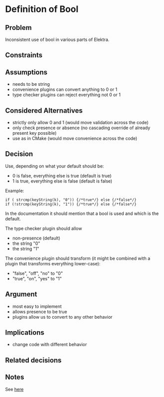 # Definition of Bool

## Problem

Inconsistent use of bool in various parts of Elektra.

## Constraints

## Assumptions

- needs to be string
- convenience plugins can convert anything to 0 or 1
- type checker plugins can reject everything not 0 or 1

## Considered Alternatives

- strictly only allow 0 and 1 (would move validation across the code)
- only check presence or absence (no cascading override of already present key possible)
- use as in CMake (would move convenience across the code)

## Decision

Use, depending on what your default should be:

- 0 is false, everything else is true (default is true)
- 1 is true, everything else is false (default is false)

Example:

    if ( strcmp(keyString(k), "0")) {/*true*/} else {/*false*/}
    if (!strcmp(keyString(k), "1")) {/*true*/} else {/*false*/}

In the documentation it should mention that a bool is used
and which is the default.

The type checker plugin should allow

- non-presence (default)
- the string "0"
- the string "1"

The convenience plugin should transform (it might be combined with a plugin that transforms everything lower-case):

- "false", "off", "no"  to "0"
- "true",  "on",  "yes" to "1"

## Argument

- most easy to implement
- allows presence to be true
- plugins allow us to convert to any other behavior

## Implications

- change code with different behavior

## Related decisions

## Notes

See [here](https://github.com/ElektraInitiative/libelektra/issues/308)
